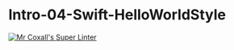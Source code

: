 # Intro-04-Swift-HelloWorldStyle
[![Mr Coxall's Super Linter](https://github.com/ICS4U-Programming-SantiagoHewettSH/Intro-04-Swift-HelloWorldStyle/workflows/Mr%20Coxall's%20Super%20Linter/badge.svg)](https://github.com/ICS4U-Programming-SantiagoHewettSH/Intro-04-Swift-HelloWorldStyle/actions/)
